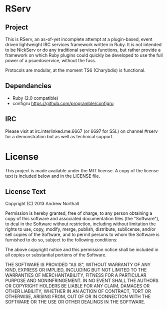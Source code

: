 RServ
=====

Project
-------
This is RServ, an as-of-yet incomplete attempt at a plugin-based, event driven lightweight IRC services framework written in Ruby. It is not intended to be NickServ or do any traditional services functions, but rather provide a framework on which Ruby plugins could quickly be developed to use the full power of a psuedoservice, without the fuss.

Protocols are modular, at the moment TS6 (Charybdis) is functional.

Dependancies
------------

* Ruby (2.0 compatible)
* configru https://github.com/programble/configru

IRC
---
Please visit at irc.interlinked.me:6667 (or 6697 for SSL) on channel #rserv for a demonstration bot as well as technical support.

License
=======
This project is made available under the MIT license. A copy of the license text is included below and in the LICENSE file.

License Text
------------
Copyright (C) 2013 Andrew Northall

Permission is hereby granted, free of charge, to any person obtaining a copy of this software and associated documentation files (the "Software"), to deal in the Software without restriction, including without limitation the rights to use, copy, modify, merge, publish, distribute, sublicense, and/or sell copies of the Software, and to permit persons to whom the Software is furnished to do so, subject to the following conditions:

The above copyright notice and this permission notice shall be included in all copies or substantial portions of the Software.

THE SOFTWARE IS PROVIDED "AS IS", WITHOUT WARRANTY OF ANY KIND, EXPRESS OR IMPLIED, INCLUDING BUT NOT LIMITED TO THE WARRANTIES OF MERCHANTABILITY, FITNESS FOR A PARTICULAR PURPOSE AND NONINFRINGEMENT. IN NO EVENT SHALL THE AUTHORS OR COPYRIGHT HOLDERS BE LIABLE FOR ANY CLAIM, DAMAGES OR OTHER LIABILITY, WHETHER IN AN ACTION OF CONTRACT, TORT OR OTHERWISE, ARISING FROM, OUT OF OR IN CONNECTION WITH THE SOFTWARE OR THE USE OR OTHER DEALINGS IN THE SOFTWARE.
